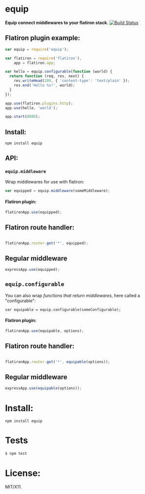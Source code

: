 # equip

**Equip connect middlewares to your flatiron stack.**
[![Build Status](https://secure.travis-ci.org/jesusabdullah/node-equip.png?branch=master)](http://travis-ci.org/jesusabdullah/node-equip)

## Flatiron plugin example:

```js
var equip = require('equip');

var flatiron = require('flatiron'),
    app = flatiron.app;

var hello = equip.configurable(function (world) {
  return function (req, res, next) {
    res.writeHead(200, { 'content-type': 'text/plain' });
    res.end('Hello %s!', world);
  }
});

app.use(flatiron.plugins.http);
app.use(hello, 'world');

app.start(8080);
```

## Install:

    npm install equip

## API:

### `equip.middleware`

Wrap middlewares for use with flatiron:

```js
var equipped = equip.middleware(someMiddleware);
```

#### Flatiron plugin:

```js
flatironApp.use(equipped);
```

## Flatiron route handler:

```js

flatironApp.router.get('*', equipped);
```

## Regular middleware

```js
expressApp.use(equipped);
```

## `equip.configurable`

You can also wrap *functions that return middlewares*, here called a "configurable":

    var equipable = equip.configurable(someConfigurable);


#### Flatiron plugin:

```js
flatironApp.use(equipable, options);
```

## Flatiron route handler:

```js

flatironApp.router.get('*', equipable(options));
```

## Regular middleware

```js
expressApp.use(equipable(options));
```

# Install:

    npm install equip

# Tests

```bash
$ npm test
```

# License:

MIT/X11.
